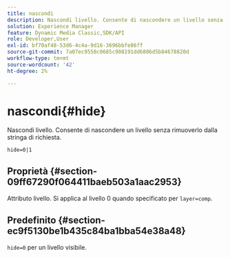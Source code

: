 ```yaml
---
title: nascondi
description: Nascondi livello. Consente di nascondere un livello senza rimuoverlo dalla stringa di richiesta.
solution: Experience Manager
feature: Dynamic Media Classic,SDK/API
role: Developer,User
exl-id: bf70af48-53d6-4c4a-9d16-3696bbfe86ff
source-git-commit: 7a07ec9550c0685c908191dd6806d5b84678820d
workflow-type: tm+mt
source-wordcount: '42'
ht-degree: 2%

---
```


# nascondi{#hide}

Nascondi livello. Consente di nascondere un livello senza rimuoverlo dalla stringa di richiesta.

`hide=0|1`

## Proprietà {#section-09ff67290f064411baeb503a1aac2953}

Attributo livello. Si applica al livello 0 quando specificato per `layer=comp`.

## Predefinito {#section-ec9f5130be1b435c84ba1bba54e38a48}

`hide=0` per un livello visibile.
